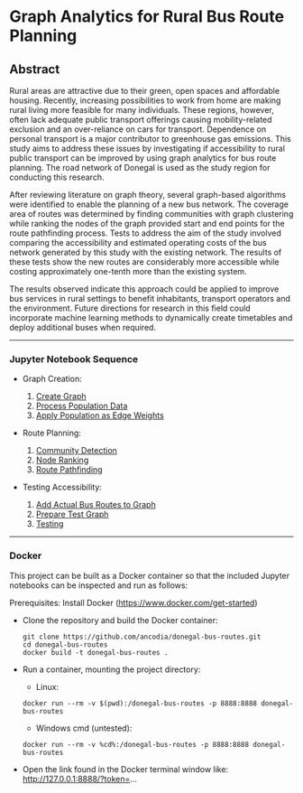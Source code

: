 # Graph Analytics for Rural Bus Route Planning

## Abstract
Rural areas are attractive due to their green, open spaces and affordable housing. Recently, increasing possibilities to work from home are making rural living more feasible for many individuals. These regions, however, often lack adequate public transport offerings causing mobility-related exclusion and an over-reliance on cars for transport. Dependence on personal transport is a major contributor to greenhouse gas emissions. This study aims to address these issues by investigating if accessibility to rural public transport can be improved by using graph analytics for bus route planning. The road network of Donegal is used as the study region for conducting this research.

After reviewing literature on graph theory, several graph-based algorithms were identified to enable the planning of a new bus network. The coverage area of routes was determined by finding communities with graph clustering while ranking the nodes of the graph provided start and end points for the route pathfinding process. Tests to address the aim of the study involved comparing the accessibility and estimated operating costs of the bus network generated by this study with the existing network. The results of these tests show the new routes are considerably more accessible while costing approximately one-tenth more than the existing system.

The results observed indicate this approach could be applied to improve bus services in rural settings to benefit inhabitants, transport operators and the environment. Future directions for research in this field could incorporate machine learning methods to dynamically create timetables and deploy additional buses when required.

---
### Jupyter Notebook Sequence
- Graph Creation:
  
  1. [Create Graph](https://github.com/ancodia/donegal-bus-routes/blob/master/graph/notebooks/create_graph.ipynb)
  2. [Process Population Data](https://github.com/ancodia/donegal-bus-routes/blob/master/graph/notebooks/donegal_population_data.ipynb)
  3. [Apply Population as Edge Weights](https://github.com/ancodia/donegal-bus-routes/blob/master/graph/notebooks/apply_edge_weights.ipynb)
  
- Route Planning:

  1. [Community Detection](https://github.com/ancodia/donegal-bus-routes/blob/master/route_planning/notebooks/community_detection.ipynb)
  2. [Node Ranking](https://github.com/ancodia/donegal-bus-routes/blob/master/route_planning/notebooks/node_ranking.ipynb)
  3. [Route Pathfinding](https://github.com/ancodia/donegal-bus-routes/blob/master/route_planning/notebooks/route_pathfinding.ipynb)
 
- Testing Accessibility:
  
  1. [Add Actual Bus Routes to Graph](https://github.com/ancodia/donegal-bus-routes/blob/master/testing/notebooks/add_locallink_bus_stops_to_graph.ipynb)
  2. [Prepare Test Graph](https://github.com/ancodia/donegal-bus-routes/blob/master/testing/notebooks/prepare_test_graph.ipynb)
  3. [Testing](https://github.com/ancodia/donegal-bus-routes/blob/master/testing/notebooks/testing.ipynb)
---

### Docker
This project can be built as a Docker container so that the included Jupyter notebooks can be inspected and run as follows:

Prerequisites: Install Docker (https://www.docker.com/get-started)

- Clone the repository and build the Docker container:
  ```
  git clone https://github.com/ancodia/donegal-bus-routes.git
  cd donegal-bus-routes
  docker build -t donegal-bus-routes .
  ```

- Run a container, mounting the project directory:
  
  - Linux:
  ```
  docker run --rm -v $(pwd):/donegal-bus-routes -p 8888:8888 donegal-bus-routes
  ```
  - Windows cmd (untested):
  ```
  docker run --rm -v %cd%:/donegal-bus-routes -p 8888:8888 donegal-bus-routes
  ```
  
- Open the link found in the Docker terminal window like: http://127.0.0.1:8888/?token=...
